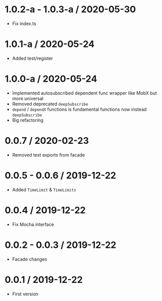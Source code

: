 1.0.2-a - 1.0.3-a / 2020-05-30
===================

  * Fix index.ts

1.0.1-a / 2020-05-24
===================

  * Added test/register

1.0.0-a / 2020-05-24
===================

  * Implemented autosubscribed dependent func wrapper like MobX but more universal
  * Removed deprecated `deepSubscribe`
  * `depend` / `dependX` functions is fundamental functions now instead `deepSubscribe` 
  * Big refactoring
  
0.0.7 / 2020-02-23
===================

  * Removed test exports from facade
  
0.0.5 - 0.0.6 / 2019-12-22
===================

  * Added `TimeLimit` & `TimeLimits`
  
0.0.4 / 2019-12-22
===================

  * Fix Mocha interface
  
0.0.2 - 0.0.3 / 2019-12-22
===================

  * Facade changes
  
0.0.1 / 2019-12-22
===================

  * First version
